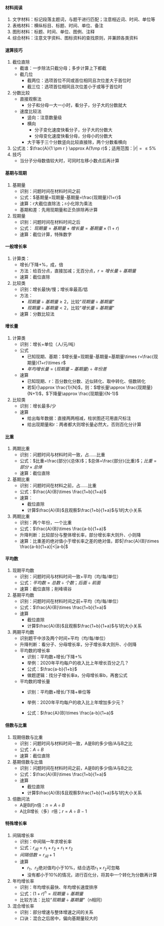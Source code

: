 #### 材料阅读

1. 文字材料：标记段落主题词，与题干进行匹配；注意相近词、时间、单位等
2. 表格材料：横纵标目、标题、时间、单位、备注
3. 图形材料：标题、时间、单位、图例、注释
4. 综合材料：注意文字资料、图标资料的查找原则，并兼顾各类资料

#### 速算技巧

1. 截位直除
   - 截谁：一步除法只截分母；多步计算上下都截
   - 截几位
     - 截两位：选项首位不同或首位相同且次位差大于首位时
     - 截三位：选项首位相同且次位差小于或等于首位时
2. 分数比较
   - 直接观察法
     - 分子和分母一大一小时，看分子，分子大的分数就大
   - 速度比较法
     - 竖向：注意数量级
     - 横向
       - 分子变化速度快看分子，分子大的分数大
       - 分母变化速度快看分母，分母小的分数大
     - 大于等于三个分数竖向比较直接除，两个分数看横向
3. 公式法：$\frac{A}{1 \pm r } \approx A(1\mp r)$；适用范围：$|r|=\leq 5 \%$
4. 技巧
   - 当分子分母数值较大时，可同时左移小数点后再计算

#### 基期与现期

1. 基期量
   - 识别：问题时间在材料时间之前
   - 公式：$基期量=现期量-基期量=\frac{现期量}{1+r}$
   - 速算：r大截位直除法；r小化除为乘法
   - 基期和差：先用现期量和正负排除再计算
2. 现期量
   - 识别：问题时间在材料时间之后
   - 公式： $现期量=基期量+增长量=基期量 \times (1+r)$
   - 速算：截位计算，特殊数字

#### 一般增长率

1. 计算类：
   - 增长/下降+%，成，倍
   - 方法：给百分点，直接加减；无百分点，$r=增长量 \div 基期量$
   - 速算：截位直除
2. 比较类
   - 识别：增长最快/慢；增长率最高/低
   - 方法：
     - $现期量\div 基期量\geq 2$，比较“$现期量\div 基期量$”
     - $现期量\div 基期量<  2$，比较“$增长量\div 基期量$”
   - 速算：分数比较法

#### 增长量

1. 计算类
   - 识别：增长+单位（人/元/吨）
   - 公式
     - 已知现期、基期：$增长量=现期量-基期量=基期量\times r=\frac{现期量}{1+r}\times r$
     - $年均增长量=(现期量-基期量)\div 年份差$
   - 速算
     - 已知现期、r：百分数化分数、近似转化、取中转化、倍数转化
     - 若$|r|\approx \frac{1}{N}$，则：$增长量\approx \frac{现期量}{N+1}$，$下降量\approx \frac{现期量}{N-1}$
2. 比较类
   - 识别：增长最多/少
   - 速算
     - 给出每年数据：直接两两相减，柱状图还可用直尺标注
     - 给出现期量和r：两者都大则增长量必然大，否则百化分计算

#### 比重

1. 两期比重
   - 识别：问题时间与材料时间一致，占......比重
   - 公式：$比重=\frac{部分}{总体}$；$总体=\frac{部分}{比重}$；$比重=部分\times 总体$
   - 速算：截位直除
2. 基期比重
   - 识别：问题时间在材料之前，占......比重
   - 公式：$\frac{A}{B}\times \frac{1+b}{1+a}$
   - 速算：
     - 截位直除
     - 计算$\frac{A}{B}$且观察$\frac{1+b}{1+a}$与1的大小关系
3. 两期比重
   - 识别：两个年份，一个比重
   - 公式：$\frac{A}{B}\times \frac{a-b}{1+a}$
   - 升降判断：比较部分与整体增长率，部分增长率大则升、小则降
   - 速算：比重差的绝对值小于增长率之差的绝对值，即$|\frac{A}{B}\times \frac{a-b}{1+a}|<|a-b|$

#### 平均数

1. 现期平均数
   - 识别：问题时间与材料时间一致+平均（均/每/单位）
   - 公式：$平均数=总数\div 个数$；$后面\div 前面$
   - 速算：截位直除；削峰填谷
2. 基期平均数
   - 识别：问题时间在材料时间之前+平均（均/每/单位）
   - 公式：$\frac{A}{B}\times \frac{1+b}{1+a}$
   - 速算
     - 截位直除
     - 计算$\frac{A}{B}$且观察$\frac{1+b}{1+a}$与1的大小关系
3. 两期平均数
   - 识别题干中涉及两个时间+平均（均/每/单位）
   - 升降判断：看分子、分母增长率，分子增长率大则升、小则降
   - 平均数的增长率
      - 识别：平均数+增长/下降+%
      - 举例：2020年平均每户的收入比上年增长百分之几？
      - 公式：$\frac{a-b}{1+b}$
      - 做题逻辑：找分子增长率a，分母增长率b，再套公式
   - 平均数的增长量
      - 识别：平均数+增长/下降+单位等
      - 举例：2020年平均每户的收入比上年增加多少元？
      
      - 公式：$\frac{A}{B}\times \frac{a-b}{1+a}$

#### 倍数与比重

1. 现期倍数与比重
   - 识别：问题时间与材料时间一致，A是B的多少倍/A与B之比
   - 公式：$A\div B$
   - 速算：截位直除
2. 基期倍数与比值
   - 识别：问题时间在材料时间之前，A是B的多少倍/A与B之比
   - 公式：$\frac{A}{B}\times \frac{1+b}{1+a}$
   - 速算
     - 截位直除
     - 计算$\frac{A}{B}$且观察$\frac{1+b}{1+a}$与1的大小关系
3. 倍数问法
   - A是B的n倍：$n=A\div B$
   - A比B增长（多）r倍；$r=A\div B-1$

#### 特殊增长率

1. 间隔增长率
   - 识别：中间隔一年求增长率
   - 公式：$r_间=r_1+r_2+r_1 \times r_2$
   - $间隔倍数=r_间+1$
   - 速算
     - $r_1$、$r_2$绝对值均小于10%，结合选项$r_1\times r_2$可忽略
     - 没有都小于10%的情况，进行百化分，将其中一个转化为分数再计算
2. 年均增长率
   - 识别：年均增长最快、年均增长速度排序
   - 公式：$(1+r)^{n}=现期量\div 基期量$
   - 比较方法：比较“$现期量\div 基期量$”（n相同）
3. 混合增长率
   - 识别：部分增速与整体增速之间的关系
   - 口诀：混合之后居中，偏向基期量较大的